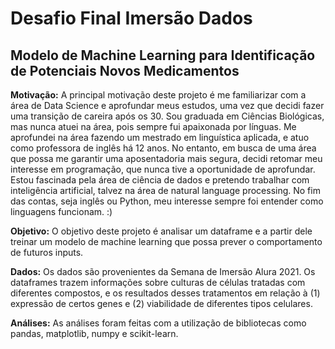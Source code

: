 # Desafio Final Imersão Dados
## Modelo de Machine Learning para Identificação de Potenciais Novos Medicamentos

**Motivação:** A principal motivação deste projeto é me familiarizar com a área de Data Science e aprofundar meus estudos, uma vez que decidi fazer uma transição de careira após os 30. Sou graduada em Ciências Biológicas, mas nunca atuei na área, pois sempre fui apaixonada por línguas. Me aprofundei na área fazendo um mestrado em linguística aplicada, e atuo como professora de inglês há 12 anos. No entanto, em busca de uma área que possa me garantir uma aposentadoria mais segura, decidi retomar meu interesse em programação, que nunca tive a oportunidade de aprofundar. Estou fascinada pela área de ciência de dados e pretendo trabalhar com inteligência artificial, talvez na área de natural language processing. No fim das contas, seja inglês ou Python, meu interesse sempre foi entender como linguagens funcionam. :)

**Objetivo:** O objetivo deste projeto é analisar um dataframe e a partir dele treinar um modelo de machine learning que possa prever o comportamento de futuros inputs.

**Dados:** Os dados são provenientes da Semana de Imersão Alura 2021. Os dataframes trazem informações sobre culturas de células tratadas com diferentes compostos, e os resultados desses tratamentos em relação à (1) expressão de certos genes e (2) viabilidade de diferentes tipos celulares.

**Análises:** As análises foram feitas com a utilização de bibliotecas como pandas, matplotlib, numpy e scikit-learn.
